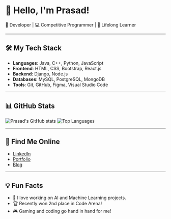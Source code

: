 # 👋 Hello, I'm Prasad! 
🚀 Developer | 💻 Competitive Programmer | 🌱 Lifelong Learner  

---

## 🛠️ My Tech Stack
- **Languages**: Java, C++, Python, JavaScript
- **Frontend**: HTML, CSS, Bootstrap, React.js
- **Backend**: Django, Node.js
- **Databases**: MySQL, PostgreSQL, MongoDB
- **Tools**: Git, GitHub, Figma, Visual Studio Code

---

## 📊 GitHub Stats
![Prasad's GitHub stats](https://github-readme-stats.vercel.app/api?username=Prasad&show_icons=true&theme=radical)
![Top Languages](https://github-readme-stats.vercel.app/api/top-langs/?username=Prasad&layout=compact&theme=radical)

---

## 📢 Find Me Online
- [LinkedIn](https://linkedin.com/in/yourusername)  
- [Portfolio](https://yourportfolio.com)  
- [Blog](https://yourblog.com)

---

## 💡 Fun Facts
- 🌟 I love working on AI and Machine Learning projects.  
- 🏆 Recently won 2nd place in Code Arena!  
- 🎮 Gaming and coding go hand in hand for me!

